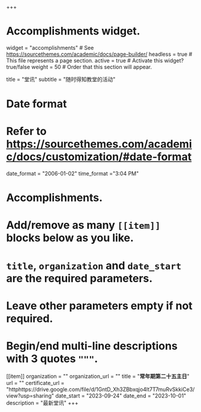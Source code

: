 +++
# Accomplishments widget.
widget = "accomplishments"  # See https://sourcethemes.com/academic/docs/page-builder/
headless = true  # This file represents a page section.
active = true  # Activate this widget? true/false
weight = 50  # Order that this section will appear.

title = "堂讯"
subtitle = "随时得知教堂的活动"

# Date format
#   Refer to https://sourcethemes.com/academic/docs/customization/#date-format
date_format = "2006-01-02"
time_format ="3:04 PM"

# Accomplishments.
#   Add/remove as many `[[item]]` blocks below as you like.
#   `title`, `organization` and `date_start` are the required parameters.
#   Leave other parameters empty if not required.
#   Begin/end multi-line descriptions with 3 quotes `"""`.

[[item]]
  organization = ""
  organization_url = ""
  title = "**常年期第二十五主日**"
  url = ""
  certificate_url = "httphttps://drive.google.com/file/d/1GntD_Xh3ZBbxqjo4lt7T7muRvSkkiCe3/view?usp=sharing"
  date_start = "2023-09-24"
  date_end = "2023-10-01"
  description = "最新堂讯"
+++
